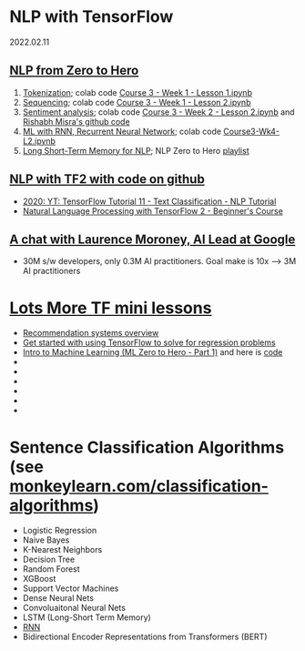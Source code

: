 # NLP with TensorFlow

2022.02.11

## [NLP from Zero to Hero](https://www.youtube.com/watch?v=fNxaJsNG3-s&list=PLQY2H8rRoyvzDbLUZkbudP-MFQZwNmU4S)

1. [Tokenization](https://www.youtube.com/watch?v=fNxaJsNG3-s); colab code [Course 3 - Week 1 - Lesson 1.ipynb](https://colab.research.google.com/github/lmoroney/dlaicourse/blob/master/TensorFlow%20In%20Practice/Course%203%20-%20NLP/Course%203%20-%20Week%201%20-%20Lesson%201.ipynb)
2. [Sequencing](https://www.youtube.com/watch?v=r9QjkdSJZ2g); colab code [Course 3 - Week 1 - Lesson 2.ipynb](https://colab.research.google.com/github/lmoroney/dlaicourse/blob/master/TensorFlow%20In%20Practice/Course%203%20-%20NLP/Course%203%20-%20Week%201%20-%20Lesson%202.ipynb)
3. [Sentiment analysis](https://www.youtube.com/watch?v=Y_hzMnRXjhI); colab code [Course 3 - Week 2 - Lesson 2.ipynb](https://colab.research.google.com/github/lmoroney/dlaicourse/blob/master/TensorFlow%20In%20Practice/Course%203%20-%20NLP/Course%203%20-%20Week%202%20-%20Lesson%202.ipynb) and [Rishabh Misra's github code](https://rishabhmisra.github.io/publications/)
4. [ML with RNN, Recurrent Neural Network](https://www.youtube.com/watch?v=OuYtk9Ymut4); colab code [Course3-Wk4-L2.ipynb](https://colab.research.google.com/github/lmoroney/dlaicourse/blob/master/TensorFlow%20In%20Practice/Course%203%20-%20NLP/Course%203%20-%20Week%204%20-%20Lesson%202%20-%20Notebook.ipynb)
5. [Long Short-Term Memory for NLP](https://www.youtube.com/watch?v=A9QVYOBjZdY); NLP Zero to Hero [playlist](https://www.youtube.com/playlist?list=PLQY2H8rRoyvzDbLUZkbudP-MFQZwNmU4S)




## [NLP with TF2 with code on github](https://github.com/python-engineer/tensorflow-course)
* [2020: YT: TensorFlow Tutorial 11 - Text Classification - NLP Tutorial](https://www.youtube.com/watch?v=kxeyoyrf2cM)
* [Natural Language Processing with TensorFlow 2 - Beginner's Course](https://www.youtube.com/watch?v=B2q5cRJvqI8)


## [A chat with Laurence Moroney, AI Lead at Google](https://www.youtube.com/watch?v=r63VMQvykac)
* 30M s/w developers, only 0.3M AI practitioners. Goal make is 10x --> 3M AI practitioners


# [Lots More TF mini lessons](https://www.youtube.com/playlist?list=PLQY2H8rRoyvwLbzbnKJ59NkZvQAW9wLbx)
* [Recommendation systems overview](https://youtu.be/BthUPVwA59s)
* [Get started with using TensorFlow to solve for regression problems](https://youtu.be/-vHQub0NXI4)
* [Intro to Machine Learning (ML Zero to Hero - Part 1)](https://youtu.be/KNAWp2S3w94) and here is [code](https://developers.google.com/codelabs/tensorflow-1-helloworld#0)
* []()
* []()
* []()
* []()
* []()
* 





# Sentence Classification Algorithms (see [monkeylearn.com/classification-algorithms](https://monkeylearn.com/blog/classification-algorithms/))

- Logistic Regression
- Naive Bayes
- K-Nearest Neighbors
- Decision Tree
- Random Forest
- XGBoost
- Support Vector Machines
- Dense Neural Nets
- Convoluaitonal Neural Nets
- LSTM (Long-Short Term Memory)
- [RNN](https://www.tensorflow.org/text/tutorials/text_classification_rnn)
- Bidirectional Encoder Representations from Transformers (BERT)
